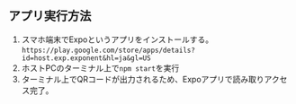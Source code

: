 ## アプリ実行方法
1. スマホ端末でExpoというアプリをインストールする。
  `https://play.google.com/store/apps/details?id=host.exp.exponent&hl=ja&gl=US`
2. ホストPCのターミナル上で`npm start`を実行
3. ターミナル上でQRコードが出力されるため、Expoアプリで読み取りアクセス完了。